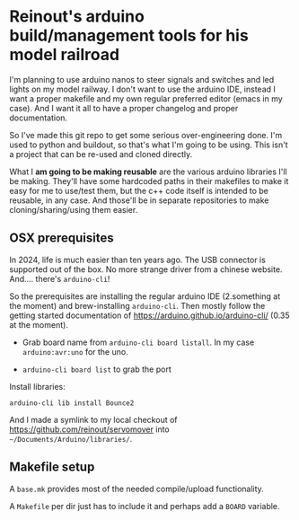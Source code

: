 # Reinout's arduino build/management tools for his model railroad

I'm planning to use arduino nanos to steer signals and switches and led lights on my
model railway. I don't want to use the arduino IDE, instead I want a proper makefile and
my own regular preferred editor (emacs in my case). And I want it all to have a proper
changelog and proper documentation.

So I've made this git repo to get some serious over-engineering done. I'm used to python
and buildout, so that's what I'm going to be using. This isn't a project that can be
re-used and cloned directly.

What I **am going to be making reusable** are the various arduino libraries I'll be
making. They'll have some hardcoded paths in their makefiles to make it easy for me to
use/test them, but the c++ code itself is intended to be reusable, in any case. And
those'll be in separate repositories to make cloning/sharing/using them easier.


## OSX prerequisites

In 2024, life is much easier than ten years ago. The USB connector is supported out of
the box. No more strange driver from a chinese website. And.... there's `arduino-cli`!

So the prerequisites are installing the regular arduino IDE (2.something at the moment)
and brew-installing `arduino-cli`. Then mostly follow the getting started documentation
of https://arduino.github.io/arduino-cli/ (0.35 at the moment).

- Grab board name from `arduino-cli board listall`. In my case `arduino:avr:uno` for the
  uno.

- `arduino-cli board list` to grab the port

Install libraries:

    arduino-cli lib install Bounce2

And I made a symlink to my local checkout of https://github.com/reinout/servomover into
`~/Documents/Arduino/libraries/`.


## Makefile setup

A `base.mk` provides most of the needed compile/upload functionality.

A `Makefile` per dir just has to include it and perhaps add a `BOARD` variable.
